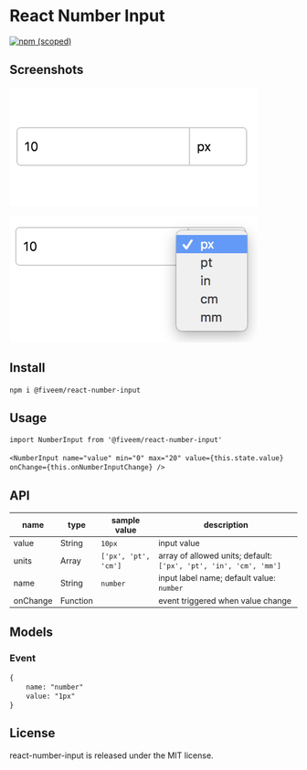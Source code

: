 # React Number Input

[![npm (scoped)](https://img.shields.io/npm/v/@fiveem/react-number-input.svg)](https://www.npmjs.com/package/@fiveem/react-number-input)

## Screenshots

![React Number Input](./docs/img1.png)

![React Number Input](./docs/img2.png)

## Install

```
npm i @fiveem/react-number-input
```

## Usage

```JSX
import NumberInput from '@fiveem/react-number-input'

<NumberInput name="value" min="0" max="20" value={this.state.value} onChange={this.onNumberInputChange} />
```

## API
|name|type|sample value|description|
|----|----|------------|-----------|
|value|String|`10px`|input value|
|units|Array|`['px', 'pt', 'cm']`|array of allowed units; default: `['px', 'pt', 'in', 'cm', 'mm']`|
|name|String|`number`|input label name; default value: `number`|
|onChange|Function||event triggered when value change|

## Models

### Event

```
{
    name: "number"
    value: "1px"
}
```

## License

react-number-input is released under the MIT license.
